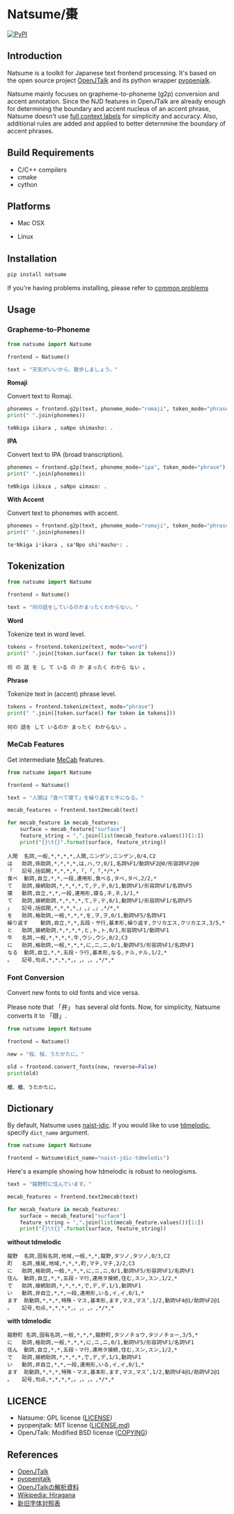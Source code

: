 # Natsume/棗

[![PyPI](https://img.shields.io/pypi/v/natsume.svg)](https://pypi.python.org/pypi/natsume)

## Introduction

Natsume is a toolkit for Japanese text frontend processing. It's based on the open source project [OpenJTalk](http://open-jtalk.sp.nitech.ac.jp/) and its python wrapper [pyopenjalk](https://github.com/r9y9/pyopenjtalk).

Natsume mainly focuses on grapheme-to-phoneme (g2p) conversion and accent annotation. Since the NJD features in OpenJTalk are already enough for determining the boundary and accent nucleus of an accent phrase, Natsume doesn't use [full context labels](http://hts.sp.nitech.ac.jp/archives/2.3/HTS-demo_NIT-ATR503-M001.tar.bz2) for simplicity and accuracy. Also, additional rules are added and applied to better deternmine the boundary of accent phrases.

## Build Requirements

- C/C++ compilers
- cmake 
- cython

## Platforms

- Mac OSX

- Linux

## Installation

```bash
pip install natsume
```

If you're having problems installing, please refer to [common problems](docs/common_problems.md)

## Usage

### Grapheme-to-Phoneme

```python
from natsume import Natsume

frontend = Natsume()

text = "天気がいいから、散歩しましょう。"
```

**Romaji**

Convert text to Romaji.

```python
phonemes = frontend.g2p(text, phoneme_mode="romaji", token_mode="phrase")
print(" ".join(phonemes))
```

```
teNkiga iikara , saNpo shimasho: .
```

**IPA**

Convert text to IPA (broad transcription).

```python
phonemes = frontend.g2p(text, phoneme_mode="ipa", token_mode="phrase")
print(" ".join(phonemes))
```

```
teNkiga iikaɾa , saNpo ɕimaɕo: .
```

**With Accent**

Convert text to phonemes with accent.

```python
phonemes = frontend.g2p(text, phoneme_mode="romaji", token_mode="phrase", with_accent=True)
print(" ".join(phonemes))
```

```
teꜜNkiga iꜜikara , saꜛNpo shiꜛmashoꜜ: .
```

## Tokenization

```python
from natsume import Natsume

frontend = Natsume()

text = "何の話をしているのかまったくわからない。"
```

**Word**

Tokenize text in word level.

```python
tokens = frontend.tokenize(text, mode="word")
print(" ".join([token.surface() for token in tokens]))
```

```
何 の 話 を し て いる の か まったく わから ない 。
```

**Phrase**

Tokenize text in (accent) phrase level.

```python
tokens = frontend.tokenize(text, mode="phrase")
print(" ".join([token.surface() for token in tokens]))
```

```
何の 話を して いるのか まったく わからない 。
```

### MeCab Features

Get intermediate [MeCab](https://taku910.github.io/mecab/) features.

```python
from natsume import Natsume

frontend = Natsume()

text = "人間は「食べて寝て」を繰り返すと牛になる。"

mecab_features = frontend.text2mecab(text)

for mecab_feature in mecab_features:
    surface = mecab_feature["surface"]
    feature_string = ",".join(list(mecab_feature.values())[1:])
    print("{}\t{}".format(surface, feature_string))
```

```
人間	名詞,一般,*,*,*,*,人間,ニンゲン,ニンゲン,0/4,C2
は	助詞,係助詞,*,*,*,*,は,ハ,ワ,0/1,名詞%F1/動詞%F2@0/形容詞%F2@0
「	記号,括弧開,*,*,*,*,「,「,「,*/*,*
食べ	動詞,自立,*,*,一段,連用形,食べる,タベ,タベ,2/2,*
て	助詞,接続助詞,*,*,*,*,て,テ,テ,0/1,動詞%F1/形容詞%F1/名詞%F5
寝	動詞,自立,*,*,一段,連用形,寝る,ネ,ネ,1/1,*
て	助詞,接続助詞,*,*,*,*,て,テ,テ,0/1,動詞%F1/形容詞%F1/名詞%F5
」	記号,括弧閉,*,*,*,*,」,」,」,*/*,*
を	助詞,格助詞,一般,*,*,*,を,ヲ,ヲ,0/1,動詞%F5/名詞%F1
繰り返す	動詞,自立,*,*,五段・サ行,基本形,繰り返す,クリカエス,クリカエス,3/5,*
と	助詞,接続助詞,*,*,*,*,と,ト,ト,0/1,形容詞%F1/動詞%F1
牛	名詞,一般,*,*,*,*,牛,ウシ,ウシ,0/2,C3
に	助詞,格助詞,一般,*,*,*,に,ニ,ニ,0/1,動詞%F5/形容詞%F1/名詞%F1
なる	動詞,自立,*,*,五段・ラ行,基本形,なる,ナル,ナル,1/2,*
。	記号,句点,*,*,*,*,。,。,。,*/*,*
```

### Font Conversion

Convert new fonts to old fonts and vice versa. 

Please note that 「弁」 has several old fonts. Now, for simplicity, Natsume converts it to 「辯」. 

```python
from natsume import Natsume

frontend = Natsume()

new = "桜、桜、うたかたに。"

old = frontend.convert_fonts(new, reverse=False)
print(old)
```
```
櫻、櫻、うたかたに。
```

## Dictionary

By default, Natsume uses [naist-jdic](http://naist-jdic.osdn.jp/). If you would like to use [tdmelodic](https://github.com/PKSHATechnology-Research/tdmelodic), specify `dict_name` argument.

```Python
from natsume import Natsume

frontend = Natsume(dict_name="naist-jdic-tdmelodic")
```

Here's a example showing how tdmelodic is robust to neologisms.

```python
text = "龍野町に住んでいます。"

mecab_features = frontend.text2mecab(text)

for mecab_feature in mecab_features:
    surface = mecab_feature["surface"]
    feature_string = ",".join(list(mecab_feature.values())[1:])
    print("{}\t{}".format(surface, feature_string))
```

**without tdmelodic**

```
龍野	名詞,固有名詞,地域,一般,*,*,龍野,タツノ,タツノ,0/3,C2
町	名詞,接尾,地域,*,*,*,町,マチ,マチ,2/2,C3
に	助詞,格助詞,一般,*,*,*,に,ニ,ニ,0/1,動詞%F5/形容詞%F1/名詞%F1
住ん	動詞,自立,*,*,五段・マ行,連用タ接続,住む,スン,スン,1/2,*
で	助詞,接続助詞,*,*,*,*,で,デ,デ,1/1,動詞%F1
い	動詞,非自立,*,*,一段,連用形,いる,イ,イ,0/1,*
ます	助動詞,*,*,*,特殊・マス,基本形,ます,マス,マス’,1/2,動詞%F4@1/助詞%F2@1
。	記号,句点,*,*,*,*,。,。,。,*/*,*
```

**with tdmelodic**

```
龍野町	名詞,固有名詞,一般,*,*,*,龍野町,タツノチョウ,タツノチョー,3/5,*
に	助詞,格助詞,一般,*,*,*,に,ニ,ニ,0/1,動詞%F5/形容詞%F1/名詞%F1
住ん	動詞,自立,*,*,五段・マ行,連用タ接続,住む,スン,スン,1/2,*
で	助詞,接続助詞,*,*,*,*,で,デ,デ,1/1,動詞%F1
い	動詞,非自立,*,*,一段,連用形,いる,イ,イ,0/1,*
ます	助動詞,*,*,*,特殊・マス,基本形,ます,マス,マス’,1/2,動詞%F4@1/助詞%F2@1
。	記号,句点,*,*,*,*,。,。,。,*/*,*
```


## LICENCE

- Natsume: GPL license ([LICENSE](LICENSE))
- pyopenjtalk: MIT license ([LICENSE.md](https://github.com/r9y9/pyopenjtalk/LICENSE.md))
- OpenJTalk: Modified BSD license ([COPYING](https://github.com/r9y9/open_jtalk/blob/1.10/src/COPYING))

## References

- [OpenJTalk](https://open-jtalk.sourceforge.net/)
- [pyopenjtalk](https://github.com/r9y9/pyopenjtalk)
- [OpenJTalkの解析資料](https://www.negi.moe/negitalk/openjtalk.html)
- [Wikipedia: Hiragana](https://en.wikipedia.org/wiki/Hiragana)
- [新旧字体対照表](https://hagitaka.work/wp-content/uploads/2021/07/%E6%96%B0%E6%97%A7%E5%AD%97%E4%BD%93%E5%AF%BE%E7%85%A7%E8%A1%A8-1.pdf)

